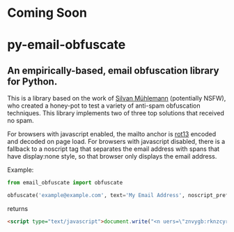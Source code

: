 # Coming Soon

# py-email-obfuscate

## An empirically-based, email obfuscation library for Python.

This is a library based on the work of
[Silvan Mühlemann](http://techblog.tilllate.com/2008/07/20/ten-methods-to-obfuscate-e-mail-addresses-compared/)
(potentially NSFW), who created a honey-pot to test a variety of anti-spam
obfuscation techniques. This library implements two of three top solutions that
received no spam.

For browsers with javascript enabled, the mailto anchor is
[rot13](http://en.wikipedia.org/wiki/ROT13) encoded and decoded on page load.
For browsers with javascript disabled, there is a fallback to a noscript tag
that separates the email address with spans that have display:none style, so
that browser only displays the email address.

Example:

```python
from email_obfuscate import obfuscate

obfuscate('example@example.com', text='My Email Address', noscript_preface='My Email Address: ')
```

returns

```html
<script type="text/javascript">document.write("<n uers=\"znvygb:rknzcyr@rkncyr.pbz\" ery=\"absbyybj\">Zl Rznvy Nqqerff</n>".replace(/[a-zA-Z]/g,function(e){return String.fromCharCode((e<="Z"?90:122)>=(e=e.charCodeAt(0)+13)?e:e-26)}));</script><noscript>My Email Address: <span class="obfuscated-email-noscript"><strong><u>exampl<span style="display:none;">null</span>e@exap<span style="display:none;">null</span>le.com</u></strong></span></noscript>
```

